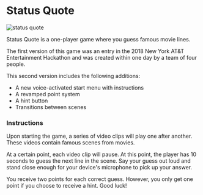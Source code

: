 # Status Quote

![status quote](./example.png)

Status Quote is a one-player game where you guess famous movie lines.

The first version of this game was an entry in the 2018 New York AT&T Entertainment Hackathon and was created within one day by a team of four people.

This second version includes the following additions:

* A new voice-activated start menu with instructions
* A revamped point system
* A hint button
* Transitions between scenes

### Instructions

Upon starting the game, a series of video clips will play one after another. These videos contain famous scenes from movies.

At a certain point, each video clip will pause. At this point, the player has 10 seconds to guess the next line in the scene. Say your guess out loud and stand close enough for your device's microphone to pick up your answer.

You receive two points for each correct guess. However, you only get one point if you choose to receive a hint. Good luck!
